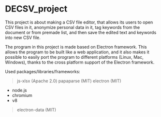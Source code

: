 ﻿# DECSV_project

This project is about making a CSV file editor, that
allows its users to open CSV files in it, anonymize personal
data in it, tag keywords from the document or from premade
list, and then save the edited text and keywords into new CSV file.

The program in this project is made based on Electron framework. This
allows the program to be built like a web application, and it also makes
it possible to easily port the program to different platforms
(Linux, Mac, Windows), thanks to the cross platform support of the
Electron framework.

Used packages/libraries/frameworks:
> js-xlsx (Apache 2.0)
> papaparse (MIT)
> electron (MIT)
   - node.js
   - chromium
   - v8
> electron-data (MIT)
